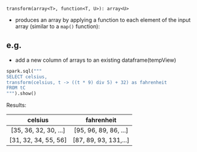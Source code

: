 `transform(array<T>, function<T, U>): array<U>`
* produces an array by applying a function to each element of the input array (similar to a `map()` function):

## e.g. 
* add a new column of arrays to an existing dataframe(tempView)

```py
spark.sql("""
SELECT celsius,
transform(celsius, t -> ((t * 9) div 5) + 32) as fahrenheit
FROM tC
""").show()
```

Results:

celsius| fahrenheit
:--:|:--:
 [35, 36, 32, 30, ...]|[95, 96, 89, 86, ...]
 [31, 32, 34, 55, 56]|[87, 89, 93, 131,...]